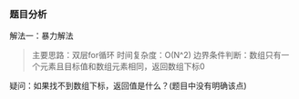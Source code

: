 ### 题目分析
解法一：暴力解法
> 主要思路：双层for循环
> 时间复杂度：O(N^2)
> 边界条件判断：数组只有一个元素且目标值和数组元素相同，返回数组下标0


疑问：如果找不到数组下标，返回值是什么？(题目中没有明确该点)